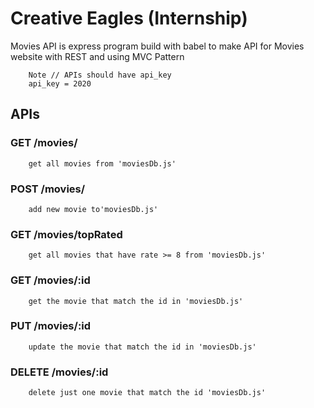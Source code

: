 # Creative Eagles (Internship) 

Movies API is express program build with babel to make API for Movies website with REST 
and using MVC Pattern 


```api_key
    Note // APIs should have api_key  
    api_key = 2020 
```



## APIs 

### GET /movies/

```router
    get all movies from 'moviesDb.js'
```

### POST /movies/

```router
    add new movie to'moviesDb.js'
```

### GET /movies/topRated

```router
    get all movies that have rate >= 8 from 'moviesDb.js'
```

### GET /movies/:id

```router
    get the movie that match the id in 'moviesDb.js'
```

### PUT /movies/:id

```router
    update the movie that match the id in 'moviesDb.js'
```

### DELETE /movies/:id

```router
    delete just one movie that match the id 'moviesDb.js'
```













